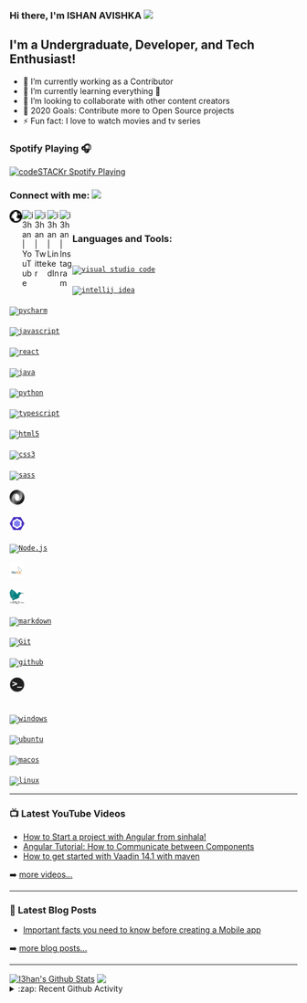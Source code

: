 ### Hi there, I'm ISHAN AVISHKA  <img src="https://github.com/blackcater/blackcater/raw/master/images/Hi.gif" height="32" />

## I'm a Undergraduate, Developer, and Tech Enthusiast!

- 🔭 I’m currently working as a Contributor
- 🌱 I’m currently learning everything 🤣
- 👯 I’m looking to collaborate with other content creators
- 🥅 2020 Goals: Contribute more to Open Source projects
- ⚡ Fun fact: I love to watch movies and tv series

### Spotify Playing 🎧
[<img src="https://now-playing-codestackr.vercel.app/api/spotify-playing" alt="codeSTACKr Spotify Playing" width="350" />](https://open.spotify.com/user/swyqyimdc12jajde4vpwd2x1b)

### Connect with me: <img src="https://media.giphy.com/media/LnQjpWaON8nhr21vNW/giphy.gif" height="32">

[<img align="left" alt="i3han.com" width="22px" src="https://raw.githubusercontent.com/iconic/open-iconic/master/svg/globe.svg" />][website]
[<img align="left" alt="i3han | YouTube" width="22px" src="https://cdn.jsdelivr.net/npm/simple-icons@v3/icons/youtube.svg" />][youtube]
[<img align="left" alt="i3han | Twitter" width="22px" src="https://cdn.jsdelivr.net/npm/simple-icons@v3/icons/twitter.svg" />][twitter]
[<img align="left" alt="i3han | LinkedIn" width="22px" src="https://cdn.jsdelivr.net/npm/simple-icons@v3/icons/linkedin.svg" />][linkedin]
[<img align="left" alt="i3han | Instagram" width="22px" src="https://cdn.jsdelivr.net/npm/simple-icons@v3/icons/instagram.svg" />][instagram]

<br />

### Languages and Tools:

[<code>
<img alt="visual studio code" width="26px" src="https://img.icons8.com/fluent/240/000000/visual-studio-code-2019.png" />
</code>](https://code.visualstudio.com/)
[<code>
<img alt="intellij idea" width="26px" src="https://img.icons8.com/color/240/000000/intellij-idea.png" />
</code>](https://www.jetbrains.com/idea/)
[<code>
<img alt="pycharm" width="26px" src="https://img.icons8.com/color/240/000000/pycharm.png" />
</code>](https://www.jetbrains.com/pycharm/)
[<code>
<img alt="javascript" width="26px" src="https://img.icons8.com/color/240/000000/javascript.png" />
</code>](https://developer.mozilla.org/en-US/docs/Web/JavaScript)
[<code>
<img alt="react" width="26px" src="https://img.icons8.com/color/240/000000/react-native.png" />
</code>](https://reactjs.org/)
[<code>
<img alt="java" width="26px" src="https://img.icons8.com/color/240/000000/java-coffee-cup-logo.png">
</code>](https://docs.oracle.com/en/java/)
[<code>
<img alt="python" width="26px" src="https://img.icons8.com/color/240/000000/python.png">
</code>](https://www.python.org/)
[<code>
<img alt="typescript" width="26px" src="https://img.icons8.com/color/240/000000/typescript.png">
</code>](https://www.typescriptlang.org/)
[<code>
<img alt="html5" width="26px" src="https://img.icons8.com/color/240/000000/html-5.png">
</code>](https://developer.mozilla.org/en-US/docs/Web/HTML)
[<code>
<img alt="css3" width="26px" src="https://img.icons8.com/color/240/000000/css3.png">
</code>](https://developer.mozilla.org/en-US/docs/Web/CSS)
[<code>
<img alt="sass" width="26px" src="https://img.icons8.com/color/240/000000/sass.png">
</code>](https://sass-lang.com/)
[<code>
<img alt="json" width="26px" src="https://raw.githubusercontent.com/github/explore/80688e429a7d4ef2fca1e82350fe8e3517d3494d/topics/json/json.png">
</code>](https://www.json.org/json-en.html)
[<code>
<img alt="eslint" width="26px" src="https://raw.githubusercontent.com/github/explore/80688e429a7d4ef2fca1e82350fe8e3517d3494d/topics/eslint/eslint.png">
</code>](https://eslint.org/)
[<code>
<img alt="Node.js" width="26px" src="https://img.icons8.com/color/240/000000/nodejs.png">
</code>](https://nodejs.org/en/)
[<code>
<img alt="MySQL" width="26px" src="https://raw.githubusercontent.com/github/explore/80688e429a7d4ef2fca1e82350fe8e3517d3494d/topics/mysql/mysql.png">
</code>](https://dev.mysql.com/)
[<code>
<img alt="latex" width="26px" src="https://raw.githubusercontent.com/github/explore/80688e429a7d4ef2fca1e82350fe8e3517d3494d/topics/latex/latex.png">
</code>](https://www.latex-project.org/)
[<code>
<img alt="markdown" width="26px" src="https://img.icons8.com/ios-filled/100/000000/markdown.png">
</code>](https://www.markdownguide.org/)
[<code>
<img alt="Git" width="26px" src="https://img.icons8.com/color/240/000000/git.png">
</code>](https://git-scm.com/)
[<code>
<img alt="github" width="26px" src="https://img.icons8.com/ios-glyphs/240/000000/github.png">
</code>](https://github.com/)
[<code>
<img alt="terminal" width="26px" src="https://raw.githubusercontent.com/github/explore/80688e429a7d4ef2fca1e82350fe8e3517d3494d/topics/terminal/terminal.png">
</code>](https://docs.microsoft.com/en-us/windows/terminal/)
<br />
[<code>
<img alt="windows" width="26px" src="https://img.icons8.com/color/240/000000/windows-10.png">
</code>](https://www.microsoft.com/en-us/windows)
[<code>
<img alt="ubuntu" width="26px" src="https://img.icons8.com/color/96/000000/ubuntu--v1.png">
</code>](https://ubuntu.com/)
[<code>
<img alt="macos" width="26px" src="https://img.icons8.com/officel/160/000000/mac-logo.png">
</code>](https://developer.apple.com/macos/)
[<code>
<img alt="linux" width="26px" src="https://img.icons8.com/color/96/000000/linux.png">
</code>](https://www.kernel.org/)

---

### 📺 Latest YouTube Videos

<!-- YOUTUBE:START -->
- [How to Start a project with Angular from sinhala!](https://www.youtube.com/watch?v=WoPO-NDjU2o&t)
- [Angular Tutorial: How to Communicate between Components](https://www.youtube.com/watch?v=nXRk4rqFok0)
- [How to get started with Vaadin 14.1 with maven](https://www.youtube.com/watch?v=0M8l0eJreus)
<!-- YOUTUBE:END -->

➡️ [more videos...](https://www.youtube.com/channel/UCwEUXyRDQF10y8rb4GzDH4g)

---

### 📕 Latest Blog Posts

<!-- BLOG-POST-LIST:START -->
- [Important facts you need to know before creating a Mobile app](https://medium.com/@ishanavishka14/important-facts-you-need-to-know-before-creating-a-mobile-app-d319cb5ae08e)
<!-- BLOG-POST-LIST:END -->

➡️ [more blog posts...](https://medium.com/@ishanavishka14)

---


<a href="https://github-readme-stats.I3han.vercel.app/api?username=I3han&show_icons=true&hide_border=true&count_private=true&include_all_commits=true&theme=radical">
<img align="center" alt="I3han's Github Stats" src="https://github-readme-stats.I3han.vercel.app/api?username=I3han&show_icons=true&hide_border=true&count_private=true&include_all_commits=true&theme=radical" /></a>
<a href="https://github-readme-stats.I3han.vercel.app/api/top-langs/?username=I3han&layout=compact&theme=radical">
  <img align="center" src="https://github-readme-stats.I3han.vercel.app/api/top-langs/?username=I3han&layout=compact&theme=radical" />
</a>

<details>
  <summary>:zap: Recent Github Activity</summary>
  
<!--START_SECTION:activity-->
<!--END_SECTION:activity-->

</details>


[website]: http://fiescolabs.digital/
[twitter]: https://twitter.com/ishan_avishka
[youtube]: https://www.youtube.com/channel/UCwEUXyRDQF10y8rb4GzDH4g
[instagram]: https://www.instagram.com/_i3han_._/
[linkedin]: https://www.linkedin.com/in/ishan-avishka-726a65131/
[webdevplaylist]: https://www.youtube.com/playlist?list=PLkwxH9e_vrAJ0WbEsFA9W3I1W-g_BTsbt
[jsplaylist]: https://www.youtube.com/playlist?list=PLkwxH9e_vrALRJKu7wfXby3MKeflhTu6B
[cssplaylist]: https://www.youtube.com/playlist?list=PLkwxH9e_vrALSdvZuEh6gqQdmDoDIoqz4
[reactplaylist]: https://www.youtube.com/playlist?list=PLkwxH9e_vrAK4TdffpxKY3QGyHCpxFcQ0

